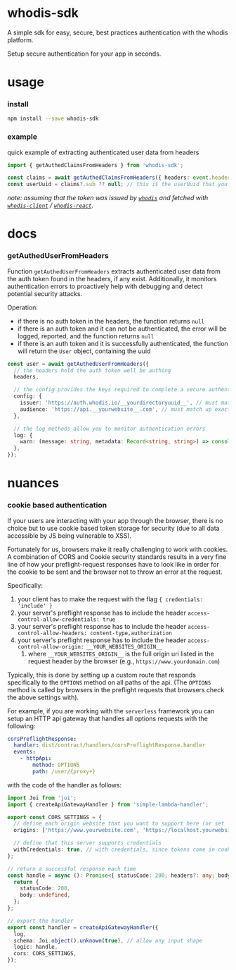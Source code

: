 # whodis-sdk

A simple sdk for easy, secure, best practices authentication with the whodis platform.

Setup secure authentication for your app in seconds.

# usage

### install

```sh
npm install --save whodis-sdk
```

### example

quick example of extracting authenticated user data from headers

```ts
import { getAuthedClaimsFromHeaders } from 'whodis-sdk';

const claims = await getAuthedClaimsFromHeaders({ headers: event.headers, config: config.whodis, log });
const userUuid = claims?.sub ?? null; // this is the userUuid that you can use to uniquely identify your users
```

_note: assuming that the token was issued by [`whodis`](https://github.com/whodisio/whodis-cli) and fetched with [`whodis-client`](https://github.com/whodisio/whodis-client) / [`whodis-react`](https://github.com/whodisio/whodis-react)._

# docs

### getAuthedUserFromHeaders

Function `getAuthedUserFromHeaders` extracts authenticated user data from the auth token found in the headers, if any exist. Additionally, it monitors authentication errors to proactively help with debugging and detect potential security attacks.

Operation:

- if there is no auth token in the headers, the function returns `null`
- if there is an auth token and it can not be authenticated, the error will be logged, reported, and the function returns `null`
- if there is an auth token and it is successfully authenticated, the function will return the `User` object, containing the uuid

```ts
const user = await getAuthedUserFromHeaders({
  // the headers hold the auth token well be authing
  headers,

  // the config provides the keys required to complete a secure authentication of a JWT
  config: {
    issuer: 'https://auth.whodis.io/__yourdirectoryuuid__', // must match up exactly with what is present on the token, to verify that the token was from the intended authority
    audience: 'https://api.__yourwebsite__.com', // must match up exactly with what is present on the token, to verify the token was intended for you
  },

  // the log methods allow you to monitor authentication errors
  log: {
    warn: (message: string, metadata: Record<string, string>) => console.log(message, metadata), // replace this with your favorite log method
  },
});
```

# nuances

### cookie based authentication

If your users are interacting with your app through the browser, there is no choice but to use cookie based token storage for security (due to all data accessible by JS being vulnerable to XSS).

Fortunately for us, browsers make it really challenging to work with cookies. A combination of CORS and Cookie security standards results in a very fine line of how your preflight-request responses have to look like in order for the cookie to be sent and the browser not to throw an error at the request.

Specifically:

1. your client has to make the request with the flag `{ credentials: 'include' }`
2. your server's preflight response has to include the header `access-control-allow-credentials: true`
3. your server's preflight response has to include the header `access-control-allow-headers: content-type,authorization`
4. your server's preflight response has to include the header `access-control-allow-origin: __YOUR_WEBSITES_ORIGIN__`
   1. where `__YOUR_WEBSITES_ORIGIN__` is the full origin uri listed in the request header by the browser (e.g., `https://www.yourdomain.com`)

Typically, this is done by setting up a custom route that responds specifically to the `OPTIONS` method on all paths of the api. (The `OPTIONS` method is called by browsers in the preflight requests that browsers check the above settings with).

For example, if you are working with the `serverless` framework you can setup an HTTP api gateway that handles all options requests with the following:

```yml
corsPreflightResponse:
  handler: dist/contract/handlers/corsPreflightResponse.handler
  events:
    - httpApi:
        method: OPTIONS
        path: /user/{proxy+}
```

with the code of the handler as follows:

```ts
import Joi from 'joi';
import { createApiGatewayHandler } from 'simple-lambda-handler';

export const CORS_SETTINGS = {
  // define each origin website that you want to support here (or set `origins: '*'` if you want to support all origins)
  origins: ['https://www.yourwebsite.com', 'https://localhost.yourwebsite.com:3443'], // for example, support the main website and a localhost variant

  // define that this server supports credentials
  withCredentials: true, // with credentials, since tokens come in cookies from browser
};

// return a successful response each time
const handle = async (): Promise<{ statusCode: 200; headers?: any; body: undefined }> => {
  return {
    statusCode: 200,
    body: undefined,
  };
};

// export the handler
export const handler = createApiGatewayHandler({
  log,
  schema: Joi.object().unknown(true), // allow any input shape
  logic: handle,
  cors: CORS_SETTINGS,
});
```
